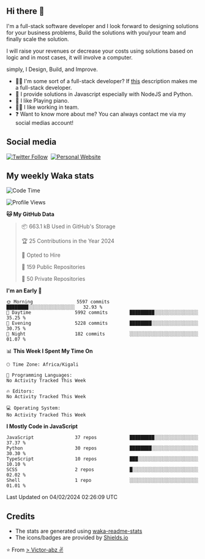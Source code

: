 ## Hi there 👋
I'm a full-stack software developer and I look forward to designing solutions for your business problems, Build the solutions with you/your team and finally scale the solution.

I will raise your revenues or decrease your costs using solutions based on logic and in most cases, it will involve a computer.

simply, I Design, Build, and Improve.

- 👨‍💻 I'm some sort of a full-stack developer? If [this](https://www.w3schools.com/whatis/whatis_fullstack.asp) description makes me a full-stack developer.
- 🌱 I provide solutions in Javascript especially with NodeJS and Python. 
- 🎹 I like Playing piano.
- 👯‍♀️ I like working in team.
- ❓ Want to know more about me? You can always contact me via my social medias account!

## Social media
[![Twitter Follow](https://img.shields.io/twitter/follow/vicky_abz?color=%231DA1F2&label=Twitter&style=for-the-badge&logo=twitter&logoColor=ffffff)](https://twitter.com/vicky_abz)
‎‎ [![Personal Website](https://img.shields.io/static/v1?label=visit&message=victor-abz.com&color=%235F021F&style=for-the-badge)](https://victor-abz.com/)

## My weekly Waka stats
<!--START_SECTION:waka-->
![Code Time](http://img.shields.io/badge/Code%20Time-819%20hrs%2039%20mins-blue)

![Profile Views](http://img.shields.io/badge/Profile%20Views-0-blue)

**🐱 My GitHub Data** 

> 📦 663.1 kB Used in GitHub's Storage 
 > 
> 🏆 25 Contributions in the Year 2024
 > 
> 💼 Opted to Hire
 > 
> 📜 159 Public Repositories 
 > 
> 🔑 50 Private Repositories 
 > 
**I'm an Early 🐤** 

```text
🌞 Morning                5597 commits        ████████░░░░░░░░░░░░░░░░░   32.93 % 
🌆 Daytime                5992 commits        █████████░░░░░░░░░░░░░░░░   35.25 % 
🌃 Evening                5228 commits        ████████░░░░░░░░░░░░░░░░░   30.75 % 
🌙 Night                  182 commits         ░░░░░░░░░░░░░░░░░░░░░░░░░   01.07 % 
```


📊 **This Week I Spent My Time On** 

```text
🕑︎ Time Zone: Africa/Kigali

💬 Programming Languages: 
No Activity Tracked This Week

🔥 Editors: 
No Activity Tracked This Week

💻 Operating System: 
No Activity Tracked This Week
```

**I Mostly Code in JavaScript** 

```text
JavaScript               37 repos            █████████░░░░░░░░░░░░░░░░   37.37 % 
Python                   30 repos            ████████░░░░░░░░░░░░░░░░░   30.30 % 
TypeScript               10 repos            ███░░░░░░░░░░░░░░░░░░░░░░   10.10 % 
SCSS                     2 repos             █░░░░░░░░░░░░░░░░░░░░░░░░   02.02 % 
Shell                    1 repo              ░░░░░░░░░░░░░░░░░░░░░░░░░   01.01 % 
```




 Last Updated on 04/02/2024 02:26:09 UTC
<!--END_SECTION:waka-->

## Credits
- The stats are generated using [waka-readme-stats](https://github.com/anmol098/waka-readme-stats)
- The icons/badges are provided by [Shields.io](https://shields.io/)

⭐️ From [> Victor-abz ✌](https://victor-abz.com/)
